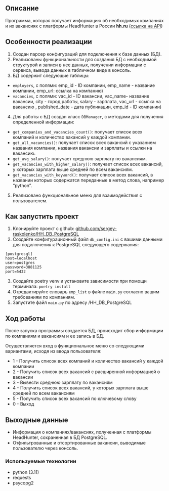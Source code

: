 ## Описание
Программа, которая получает информацию об необходимых компаниях и их вакансиях с платформы HeadHunter в России
**hh.ru** ([ссылка на API](https://github.com/hhru/api/blob/master/docs/general.md))

## Особенности реализации
1. Создан парсер конфигураций для подключения к базе данных (БД).
2. Реализованы функциональности для создания БД с необходимой структурой и записи в нее данных, 
получении информации с сервиса, вывода данных в табличном виде в консоль.
3. БД содержит следующие таблицы:
- `employers`, c полями: emp_id - ID компании, emp_name - название компании, emp_url: ссылка на компанию) 
- `vacancies`, с полями: vac_id - ID вакансии, vac_name- название вакансии, city - город работы, salary - зарплата, 
vac_url - ссылка на вакансию , published_date - дата публикации, emp_id - ID компании)
4. Для работы с БД создан класс `DBManager`, с методами для получения определенной информации:
- `get_companies_and_vacancies_count()`: получает список всех компаний и количество вакансий у каждой компании.
- `get_all_vacancies()`: получает список всех вакансий с указанием названия компании, названия вакансии и зарплаты и
ссылки на вакансию.
- `get_avg_salary()`: получает среднюю зарплату по вакансиям.
- `get_vacancies_with_higher_salary()`: получает список всех вакансий, у которых зарплата выше средней по всем вакансиям.
- `get_vacancies_with_keyword()`: получает список всех вакансий, в названии которых содержатся переданные в метод слова, 
например “python”.
5. Реализовано функциональное меню для взаимодействия с пользователем.


## Как запустить проект
1. Клонируйте проект с github:
[github.com/sergey-raskolenko/HH_DB_PostgreSQL](https://github.com/sergey-raskolenko/HH_DB_PostgreSQL)
2. Создайте конфигурационный файл `db_config.ini` с вашими данными для подключения к PostgreSQL следующего содержания:
 ```
[postgresql]
host=localhost
user=postgres
password=3881125
port=5432
```
3. Создайте poetry venv и установите зависимости при помощи терминала:
`poetry install`
4. Отредактируйте словарь `emp_list` в файле `main.py` согласно вашим требованиям по компаниям.
5. Запустите файл `main.py` по адресу /HH_DB_PostgreSQL

## Ход работы

После запуска программы создается БД, происходит сбор информации по компаниям и вакансиям и ее запись в БД.

Осуществляется вход в функциональное меню со следующими вариантами, исходя из ввода пользователя:
* 1 - Получить список всех компаний и количество вакансий у каждой компании
* 2 - Получить список всех вакансий с расширенной информацией о вакансии
* 3 - Вывести среднюю зарплату по вакансиям
* 4 - Получить список всех вакансий, у которых зарплата выше средней по всем вакансиям
* 5 - Получить список всех вакансий по ключевому слову
* 0 - Выход



## Выходные данные

- Информация о компаниях/вакансиях, полученная с платформы HeadHunter, сохраненная в БД PostgreSQL.
- Отфильтрованные и отсортированные вакансии, выводимые пользователю через консоль.


### Используемые технологии
* python (3.11)
* requests
* psycopg2




